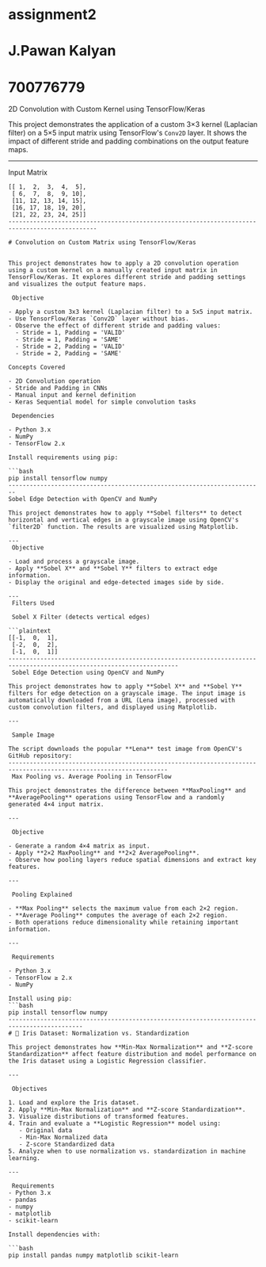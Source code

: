 # assignment2
# J.Pawan Kalyan
# 700776779

2D Convolution with Custom Kernel using TensorFlow/Keras

This project demonstrates the application of a custom 3×3 kernel (Laplacian filter) on a 5×5 input matrix using TensorFlow's `Conv2D` layer. It shows the impact of different stride and padding combinations on the output feature maps.

---

 Input Matrix

```plaintext
[[ 1,  2,  3,  4,  5],
 [ 6,  7,  8,  9, 10],
 [11, 12, 13, 14, 15],
 [16, 17, 18, 19, 20],
 [21, 22, 23, 24, 25]]
-----------------------------------------------------------------------------------------------

# Convolution on Custom Matrix using TensorFlow/Keras


This project demonstrates how to apply a 2D convolution operation using a custom kernel on a manually created input matrix in TensorFlow/Keras. It explores different stride and padding settings and visualizes the output feature maps.

 Objective

- Apply a custom 3x3 kernel (Laplacian filter) to a 5x5 input matrix.
- Use TensorFlow/Keras `Conv2D` layer without bias.
- Observe the effect of different stride and padding values:
  - Stride = 1, Padding = 'VALID'
  - Stride = 1, Padding = 'SAME'
  - Stride = 2, Padding = 'VALID'
  - Stride = 2, Padding = 'SAME'

Concepts Covered

- 2D Convolution operation
- Stride and Padding in CNNs
- Manual input and kernel definition
- Keras Sequential model for simple convolution tasks

 Dependencies

- Python 3.x
- NumPy
- TensorFlow 2.x

Install requirements using pip:

```bash
pip install tensorflow numpy
------------------------------------------------------------------------
Sobel Edge Detection with OpenCV and NumPy

This project demonstrates how to apply **Sobel filters** to detect horizontal and vertical edges in a grayscale image using OpenCV's `filter2D` function. The results are visualized using Matplotlib.

---
 Objective

- Load and process a grayscale image.
- Apply **Sobel X** and **Sobel Y** filters to extract edge information.
- Display the original and edge-detected images side by side.

---
 Filters Used

 Sobel X Filter (detects vertical edges)

```plaintext
[[-1,  0,  1],
 [-2,  0,  2],
 [-1,  0,  1]]
----------------------------------------------------------------------------------------------------------------------
 Sobel Edge Detection using OpenCV and NumPy

This project demonstrates how to apply **Sobel X** and **Sobel Y** filters for edge detection on a grayscale image. The input image is automatically downloaded from a URL (Lena image), processed with custom convolution filters, and displayed using Matplotlib.

---

 Sample Image

The script downloads the popular **Lena** test image from OpenCV's GitHub repository:
-------------------------------------------------------------------------------------------------------------------
 Max Pooling vs. Average Pooling in TensorFlow

This project demonstrates the difference between **MaxPooling** and **AveragePooling** operations using TensorFlow and a randomly generated 4×4 input matrix.

---

 Objective

- Generate a random 4×4 matrix as input.
- Apply **2×2 MaxPooling** and **2×2 AveragePooling**.
- Observe how pooling layers reduce spatial dimensions and extract key features.

---

 Pooling Explained

- **Max Pooling** selects the maximum value from each 2×2 region.
- **Average Pooling** computes the average of each 2×2 region.
- Both operations reduce dimensionality while retaining important information.

---

 Requirements

- Python 3.x
- TensorFlow ≥ 2.x
- NumPy

Install using pip:
```bash
pip install tensorflow numpy
-------------------------------------------------------------------------------------------
# 🌸 Iris Dataset: Normalization vs. Standardization

This project demonstrates how **Min-Max Normalization** and **Z-score Standardization** affect feature distribution and model performance on the Iris dataset using a Logistic Regression classifier.

---

 Objectives

1. Load and explore the Iris dataset.
2. Apply **Min-Max Normalization** and **Z-score Standardization**.
3. Visualize distributions of transformed features.
4. Train and evaluate a **Logistic Regression** model using:
   - Original data
   - Min-Max Normalized data
   - Z-score Standardized data
5. Analyze when to use normalization vs. standardization in machine learning.

---

 Requirements
- Python 3.x
- pandas
- numpy
- matplotlib
- scikit-learn

Install dependencies with:

```bash
pip install pandas numpy matplotlib scikit-learn





